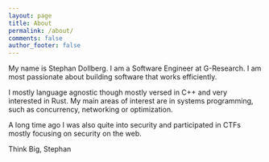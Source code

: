 ```yaml
---
layout: page
title: About
permalink: /about/
comments: false
author_footer: false
---
```


My name is Stephan Dollberg. I am a Software Engineer at G-Research. I am most passionate about building software that works efficiently.

I mostly language agnostic though mostly versed in C++ and very interested in Rust. My main areas of interest are in systems programming, such as concurrency, networking or optimization.

A long time ago I was also quite into security and participated in CTFs mostly focusing on security on the web.

Think Big,
Stephan
